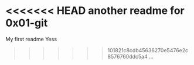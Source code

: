 <<<<<<< HEAD
another readme for 0x01-git
=======
My first readme
Yess
>>>>>>> 101821c8cdb45636270e5476e2c8576760ddc5a4
...
